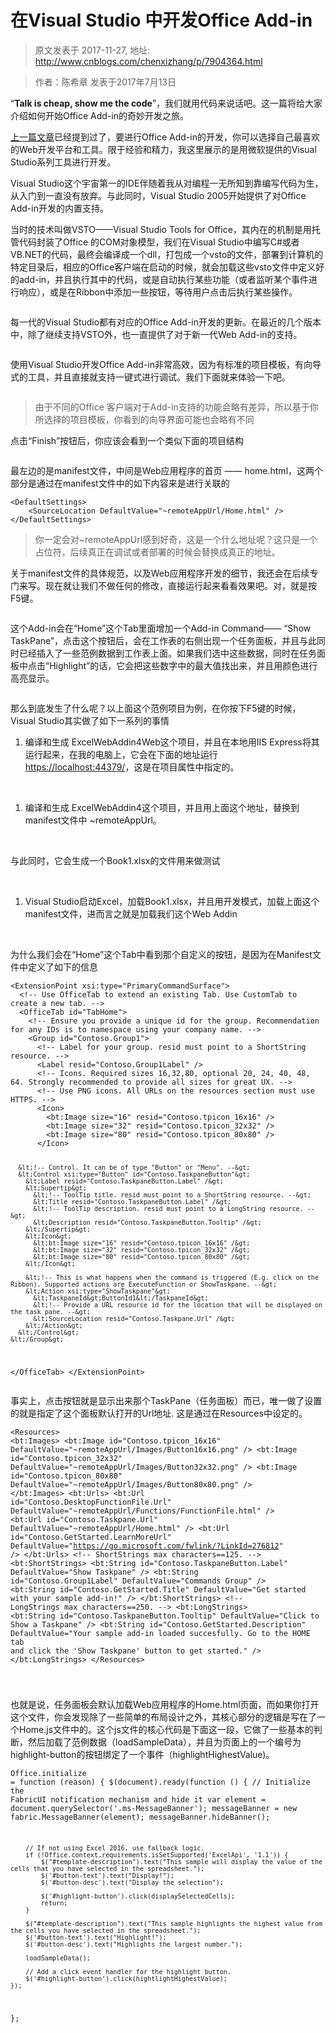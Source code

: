 # 在Visual Studio 中开发Office Add-in 
> 原文发表于 2017-11-27, 地址: http://www.cnblogs.com/chenxizhang/p/7904364.html 


<blockquote><p>作者：陈希章 发表于2017年7月13日</p></blockquote><p>“<strong>Talk is cheap, show me the code</strong>”，我们就用代码来说话吧。这一篇将给大家介绍如何开始Office Add-in的奇妙开发之旅。<p><a href="https://github.com/chenxizhang/office365dev/blob/master/docs/officeaddins.md">上一篇文章</a>已经提到过了，要进行Office Add-in的开发，你可以选择自己最喜欢的Web开发平台和工具。限于经验和精力，我这里展示的是用微软提供的Visual Studio系列工具进行开发。<p>Visual Studio这个宇宙第一的IDE伴随着我从对编程一无所知到靠编写代码为生，从入门到一直没有放弃。与此同时，Visual Studio 2005开始提供了对Office Add-in开发的内置支持。<p>当时的技术叫做VSTO——Visual Studio Tools for Office，其内在的机制是用托管代码封装了Office 的COM对象模型，我们在Visual Studio中编写C#或者VB.NET的代码，最终会编译成一个dll，打包成一个vsto的文件，部署到计算机的特定目录后，相应的Office客户端在启动的时候，就会加载这些vsto文件中定义好的add-in，并且执行其中的代码，或是自动执行某些功能（或者监听某个事件进行响应），或是在Ribbon中添加一些按钮，等待用户点击后执行某些操作。<p><a href="https://github.com/chenxizhang/office365dev/blob/master/docs/images/vsofficeaddin1.png"><img alt="" src="https://github.com/chenxizhang/office365dev/raw/master/docs/images/vsofficeaddin1.png"></a><p>每一代的Visual Studio都有对应的Office Add-in开发的更新。在最近的几个版本中，除了继续支持VSTO外，也一直提供了对于新一代Web Add-in的支持。<p><a href="https://github.com/chenxizhang/office365dev/blob/master/docs/images/vsofficeaddin2.png"><img alt="" src="https://github.com/chenxizhang/office365dev/raw/master/docs/images/vsofficeaddin2.png"></a><p>使用Visual Studio开发Office Add-in非常高效，因为有标准的项目模板，有向导式的工具，并且直接就支持一键式进行调试。我们下面就来体验一下吧。<p><a href="https://github.com/chenxizhang/office365dev/blob/master/docs/images/vsaddinwizard1.png"><img alt="" src="https://github.com/chenxizhang/office365dev/raw/master/docs/images/vsaddinwizard1.png"></a><blockquote><p>由于不同的Office 客户端对于Add-in支持的功能会略有差异，所以基于你所选择的项目模板，你看到的向导界面可能也会略有不同</p></blockquote><p>点击“Finish”按钮后，你应该会看到一个类似下面的项目结构<p><a href="https://github.com/chenxizhang/office365dev/blob/master/docs/images/vsofficeaddinproject.png"><img alt="" src="https://github.com/chenxizhang/office365dev/raw/master/docs/images/vsofficeaddinproject.png"></a><p>最左边的是manifest文件，中间是Web应用程序的首页 —— home.html，这两个部分是通过在manifest文件中的如下内容来是进行关联的<pre><code>&lt;DefaultSettings&gt;
    &lt;SourceLocation DefaultValue="~remoteAppUrl/Home.html" /&gt;
&lt;/DefaultSettings&gt;
</code></pre><blockquote><p>你一定会对~remoteAppUrl感到好奇，这是一个什么地址呢？这只是一个占位符，后续真正在调试或者部署的时候会替换成真正的地址。</p></blockquote><p>关于manifest文件的具体规范，以及Web应用程序开发的细节，我还会在后续专门来写。现在就让我们不做任何的修改，直接运行起来看看效果吧。对，就是按F5键。<p><a href="https://github.com/chenxizhang/office365dev/blob/master/docs/images/exceladdinsample1.png"><img alt="" src="https://github.com/chenxizhang/office365dev/raw/master/docs/images/exceladdinsample1.png"></a><p>这个Add-in会在“Home”这个Tab里面增加一个Add-in Command—— “Show TaskPane”，点击这个按钮后，会在工作表的右侧出现一个任务面板，并且与此同时已经插入了一些范例数据到工作表上面。如果我们选中这些数据，同时在任务面板中点击“Highlight”的话，它会把这些数字中的最大值找出来，并且用颜色进行高亮显示。<p><a href="https://github.com/chenxizhang/office365dev/blob/master/docs/images/exceladdinsample2.png"><img alt="" src="https://github.com/chenxizhang/office365dev/raw/master/docs/images/exceladdinsample2.png"></a><p>那么到底发生了什么呢？以上面这个范例项目为例，在你按下F5键的时候，Visual Studio其实做了如下一系列的事情<ol><li>编译和生成 ExcelWebAddin4Web这个项目，并且在本地用IIS Express将其运行起来，在我的电脑上，它会在下面的地址运行 <a href="https://localhost:44379/">https://localhost:44379/</a>，这是在项目属性中指定的。</li></ol><p>&nbsp;<a href="https://github.com/chenxizhang/office365dev/blob/master/docs/images/exceladdin4prop.PNG"><img alt="" src="https://github.com/chenxizhang/office365dev/raw/master/docs/images/exceladdin4prop.PNG"></a></p><ol><li>编译和生成 ExcelWebAddin4这个项目，并且用上面这个地址，替换到manifest文件中 ~remoteAppUrl。</li></ol><p>&nbsp;<a href="https://github.com/chenxizhang/office365dev/blob/master/docs/images/exceladdin4manifest.PNG"><img alt="" src="https://github.com/chenxizhang/office365dev/raw/master/docs/images/exceladdin4manifest.PNG"></a></p><p>与此同时，它会生成一个Book1.xlsx的文件用来做测试</p><p>&nbsp;<a href="https://github.com/chenxizhang/office365dev/blob/master/docs/images/exceladdin4debug.PNG"><img alt="" src="https://github.com/chenxizhang/office365dev/raw/master/docs/images/exceladdin4debug.PNG"></a></p><ol><li>Visual Studio启动Excel，加载Book1.xlsx，并且用开发模式，加载上面这个manifest文件，进而言之就是加载我们这个Web Addin</li></ol><p>&nbsp;<a href="https://github.com/chenxizhang/office365dev/blob/master/docs/images/excelwebaddindebugmode.png"><img alt="" src="https://github.com/chenxizhang/office365dev/raw/master/docs/images/excelwebaddindebugmode.png"></a></p><p>为什么我们会在“Home”这个Tab中看到那个自定义的按钮，是因为在Manifest文件中定义了如下的信息<pre><code>&lt;ExtensionPoint xsi:type="PrimaryCommandSurface"&gt;
  &lt;!-- Use OfficeTab to extend an existing Tab. Use CustomTab to create a new tab. --&gt;
  &lt;OfficeTab id="TabHome"&gt;
    &lt;!-- Ensure you provide a unique id for the group. Recommendation for any IDs is to namespace using your company name. --&gt;
    &lt;Group id="Contoso.Group1"&gt;
      &lt;!-- Label for your group. resid must point to a ShortString resource. --&gt;
      &lt;Label resid="Contoso.Group1Label" /&gt;
      &lt;!-- Icons. Required sizes 16,32,80, optional 20, 24, 40, 48, 64. Strongly recommended to provide all sizes for great UX. --&gt;
      &lt;!-- Use PNG icons. All URLs on the resources section must use HTTPS. --&gt;
      &lt;Icon&gt;
        &lt;bt:Image size="16" resid="Contoso.tpicon_16x16" /&gt;
        &lt;bt:Image size="32" resid="Contoso.tpicon_32x32" /&gt;
        &lt;bt:Image size="80" resid="Contoso.tpicon_80x80" /&gt;
      &lt;/Icon&gt;

      &lt;!-- Control. It can be of type "Button" or "Menu". --&gt;
      &lt;Control xsi:type="Button" id="Contoso.TaskpaneButton"&gt;
        &lt;Label resid="Contoso.TaskpaneButton.Label" /&gt;
        &lt;Supertip&gt;
          &lt;!-- ToolTip title. resid must point to a ShortString resource. --&gt;
          &lt;Title resid="Contoso.TaskpaneButton.Label" /&gt;
          &lt;!-- ToolTip description. resid must point to a LongString resource. --&gt;
          &lt;Description resid="Contoso.TaskpaneButton.Tooltip" /&gt;
        &lt;/Supertip&gt;
        &lt;Icon&gt;
          &lt;bt:Image size="16" resid="Contoso.tpicon_16x16" /&gt;
          &lt;bt:Image size="32" resid="Contoso.tpicon_32x32" /&gt;
          &lt;bt:Image size="80" resid="Contoso.tpicon_80x80" /&gt;
        &lt;/Icon&gt;

        &lt;!-- This is what happens when the command is triggered (E.g. click on the Ribbon). Supported actions are ExecuteFunction or ShowTaskpane. --&gt;
        &lt;Action xsi:type="ShowTaskpane"&gt;
          &lt;TaskpaneId&gt;ButtonId1&lt;/TaskpaneId&gt;
          &lt;!-- Provide a URL resource id for the location that will be displayed on the task pane. --&gt;
          &lt;SourceLocation resid="Contoso.Taskpane.Url" /&gt;
        &lt;/Action&gt;
      &lt;/Control&gt;
    &lt;/Group&gt;
  &lt;/OfficeTab&gt;
&lt;/ExtensionPoint&gt;
</code></pre><p>事实上，点击按钮就是显示出来那个TaskPane（任务面板）而已，唯一做了设置的就是指定了这个面板默认打开的Url地址. 这是通过在Resources中设定的。<pre><code>&lt;Resources&gt;
  &lt;bt:Images&gt;
    &lt;bt:Image id="Contoso.tpicon_16x16" DefaultValue="~remoteAppUrl/Images/Button16x16.png" /&gt;
    &lt;bt:Image id="Contoso.tpicon_32x32" DefaultValue="~remoteAppUrl/Images/Button32x32.png" /&gt;
    &lt;bt:Image id="Contoso.tpicon_80x80" DefaultValue="~remoteAppUrl/Images/Button80x80.png" /&gt;
  &lt;/bt:Images&gt;
  &lt;bt:Urls&gt;
    &lt;bt:Url id="Contoso.DesktopFunctionFile.Url" DefaultValue="~remoteAppUrl/Functions/FunctionFile.html" /&gt;
    &lt;bt:Url id="Contoso.Taskpane.Url" DefaultValue="~remoteAppUrl/Home.html" /&gt;
    &lt;bt:Url id="Contoso.GetStarted.LearnMoreUrl" DefaultValue="https://go.microsoft.com/fwlink/?LinkId=276812" /&gt;
  &lt;/bt:Urls&gt;
  &lt;!-- ShortStrings max characters==125. --&gt;
  &lt;bt:ShortStrings&gt;
    &lt;bt:String id="Contoso.TaskpaneButton.Label" DefaultValue="Show Taskpane" /&gt;
    &lt;bt:String id="Contoso.Group1Label" DefaultValue="Commands Group" /&gt;
    &lt;bt:String id="Contoso.GetStarted.Title" DefaultValue="Get started with your sample add-in!" /&gt;
  &lt;/bt:ShortStrings&gt;
  &lt;!-- LongStrings max characters==250. --&gt;
  &lt;bt:LongStrings&gt;
    &lt;bt:String id="Contoso.TaskpaneButton.Tooltip" DefaultValue="Click to Show a Taskpane" /&gt;
    &lt;bt:String id="Contoso.GetStarted.Description" DefaultValue="Your sample add-in loaded succesfully. Go to the HOME tab and click the 'Show Taskpane' button to get started." /&gt;
  &lt;/bt:LongStrings&gt;
&lt;/Resources&gt;

</code></pre><p>也就是说，任务面板会默认加载Web应用程序的Home.html页面，而如果你打开这个文件，你会发现除了一些简单的布局设计之外，其核心部分的逻辑是写在了一个Home.js文件中的。这个js文件的核心代码是下面这一段，它做了一些基本的判断，然后加载了范例数据（loadSampleData），并且为页面上的一个编号为highlight-button的按钮绑定了一个事件（highlightHighestValue)。<pre><code>Office.initialize = function (reason) {
    $(document).ready(function () {
        // Initialize the FabricUI notification mechanism and hide it
        var element = document.querySelector('.ms-MessageBanner');
        messageBanner = new fabric.MessageBanner(element);
        messageBanner.hideBanner();
            
        // If not using Excel 2016, use fallback logic.
        if (!Office.context.requirements.isSetSupported('ExcelApi', '1.1')) {
            $("#template-description").text("This sample will display the value of the cells that you have selected in the spreadsheet.");
            $('#button-text').text("Display!");
            $('#button-desc').text("Display the selection");

            $('#highlight-button').click(displaySelectedCells);
            return;
        }

        $("#template-description").text("This sample highlights the highest value from the cells you have selected in the spreadsheet.");
        $('#button-text').text("Highlight!");
        $('#button-desc').text("Highlights the largest number.");
                
        loadSampleData();

        // Add a click event handler for the highlight button.
        $('#highlight-button').click(hightlightHighestValue);
    });
};
</code></pre>